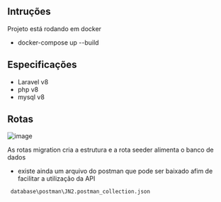 

## Intruções

Projeto está rodando em docker

 - docker-compose up --build

## Especificações

 - Laravel v8
 - php v8
 - mysql v8


## Rotas

![image](https://user-images.githubusercontent.com/38253342/145119573-effc857c-16f6-4350-b047-119a911bcc78.png)

As rotas migration cria a estrutura e a rota seeder alimenta o banco de dados



 - existe ainda um arquivo do postman que pode ser baixado afim de facilitar a utilização da API
``` diff
 database\postman\JN2.postman_collection.json
 ```
